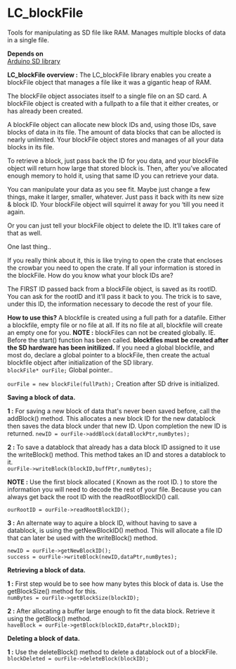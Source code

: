 # LC_blockFile
Tools for manipulating as SD file like RAM. Manages multiple blocks of data in a single file.  

**Depends on**  
[Arduino SD library](https://www.arduino.cc/en/Reference/SD)

**LC_blockFile overview :** The LC_blockFile library enables you create a blockFile object that manages a file like it was a gigantic heap of RAM.

The blockFile object associates itself to a single file on an SD card. A blockFile object is created with a fullpath to a file that it either creates, or has already been created.

A blockFile object can allocate new block IDs and, using those IDs, save blocks of data in its file. The amount of data blocks that can be allocted is nearly unlimited. Your blockFile object stores and manages of all your data blocks in its file.

To retrieve a block, just pass back the ID for you data, and your blockFile object will return how large that stored block is. Then, after you’ve allocated enough memory to hold it, using that same ID you can retrieve your data.

You can manipulate your data as you see fit. Maybe just change a few things, make it larger, smaller, whatever. Just pass it back with its new size & block ID. Your blockFile object will squirrel it away for you ‘till you need it again.

Or you can just tell your blockFile object to delete the ID. It’ll takes care of that as well.

One last thing..

If you really think about it, this is like trying to open the crate that encloses the crowbar you need to open the crate.  If all your information is stored in the blockFile. How do you know what your block IDs are?

The FIRST ID passed back from a blockFile object, is saved as its rootID. You can ask for the rootID and it’ll pass it back to you. The trick is to save, under this ID, the information necessary to decode the rest of your file.  


**How to use this?** A blockfile is created using a full path for a datafile. Either a blockfile, empty file or no file at all. If its no file at all, blockfile will create an empty one for you. **NOTE :** blockFiles can not be created globally. IE. Before the start() function has been called. **blockfiles must be created after the SD hardware has been initilized.** If you need a global blockfile, and most do, declare a global pointer to a blockFile, then create the actual blockfile object after initialization of the SD library.  
```blockFile* ourFile;``` Global pointer..

```ourFile = new blockFile(fullPath);```  Creation after SD drive is initialized.  

**Saving a block of data.**

**1 :**  For saving a new block of data that's never been saved before, call the addBlock() method. This allocates a new block ID for the new datablock then saves the data block under that new ID. Upon completion the new ID is returned.
```newID = ourFile->addBlock(dataBlockPtr,numBytes);```  

**2 :** To save a datablock that already has a data block ID assigned to it use the writeBlock() method. This method takes an ID and stores a datablock to it.  
```ourFile->writeBlock(blockID,buffPtr,numBytes);```  

**NOTE :** Use the first block allocated ( Known as the root ID. ) to store the information you will need to decode the rest of your file. Because you can always get back the root ID with the readRootBlockID() call.  

```ourRootID = ourFile->readRootBlockID();```  

**3 :** An alternate way to aquire a block ID, without having to save a datablock, is using the getNewBlockID() method. This will allocate a file ID that can later be used with the writeBlock() method.  
```
newID = ourFile->getNewBlockID();
success = ourFile->writeBlock(newID,dataPtr,numBytes);
```  

**Retrieving a block of data.**

**1 :** First step would be to see how many bytes this block of data is. Use the getBlockSize() method for this.  
```numBytes = ourFile->getBlockSize(blockID);```  

**2 :** After allocating a buffer large enough to fit the data block. Retrieve it using the getBlock() method.  
```haveBlock = ourFile->getBlock(blockID,dataPtr,blockID);```  


**Deleting a block of data.**

**1 :** Use the deleteBlock() method to delete a datablock out of a blockFile.  
```blockDeleted = ourFile->deleteBlock(blockID);```  







